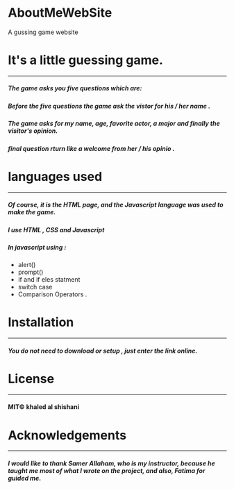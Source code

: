 # AboutMeWebSite
A gussing game website 






# It's a little guessing game.
---

##### The game asks you five questions which are:
##### Before the five questions the game  ask  the vistor for his / her name .
##### The game asks for my name, age, favorite actor,  a major and finally the visitor's opinion.
##### final question rturn like a welcome from her / his opinio .

# languages used
---
##### Of course, it is the HTML page, and the Javascript language was used to make the game.

##### I use HTML , CSS and Javascript

##### In javascript using :

- alert()
- prompt()
- if and if eles statment
- switch case 
- Comparison Operators .

# Installation
--- 
##### You do not need to download or setup , just enter the link online.


# License
---
#### MIT© khaled al shishani

# Acknowledgements
---
##### I would like to thank Samer Allaham, who is my instructor, because he taught me most of what I wrote on the project, and also, Fatima for guided me.

